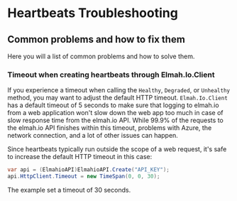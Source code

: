 # Heartbeats Troubleshooting

## Common problems and how to fix them

Here you will a list of common problems and how to solve them.

### Timeout when creating heartbeats through Elmah.Io.Client

If you experience a timeout when calling the `Healthy`, `Degraded`, or `Unhealthy` method, you may want to adjust the default HTTP timeout. `Elmah.Io.Client` has a default timeout of 5 seconds to make sure that logging to elmah.io from a web application won't slow down the web app too much in case of slow response time from the elmah.io API. While 99.9% of the requests to the elmah.io API finishes within this timeout, problems with Azure, the network connection, and a lot of other issues can happen.

Since heartbeats typically run outside the scope of a web request, it's safe to increase the default HTTP timeout in this case:

```csharp
var api = (ElmahioAPI)ElmahioAPI.Create("API_KEY");
api.HttpClient.Timeout = new TimeSpan(0, 0, 30);
```

The example set a timeout of 30 seconds.